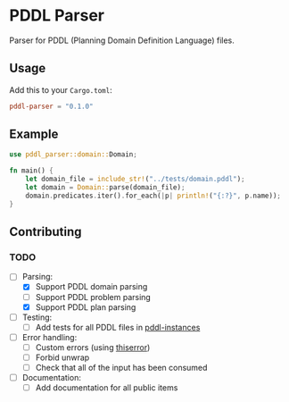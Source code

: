 # PDDL Parser

Parser for PDDL (Planning Domain Definition Language) files.

## Usage

Add this to your `Cargo.toml`:

```toml
pddl-parser = "0.1.0"
```

## Example

```rust
use pddl_parser::domain::Domain;

fn main() {
    let domain_file = include_str!("../tests/domain.pddl");
    let domain = Domain::parse(domain_file);
    domain.predicates.iter().for_each(|p| println!("{:?}", p.name));
}
```

## Contributing

### TODO

- [ ] Parsing:
  - [x] Support PDDL domain parsing
  - [ ] Support PDDL problem parsing
  - [x] Support PDDL plan parsing

- [ ] Testing:
  - [ ] Add tests for all PDDL files in [pddl-instances](https://github.com/potassco/pddl-instances)

- [ ] Error handling:
  - [ ] Custom errors (using [thiserror](https://crates.io/crates/thiserror))
  - [ ] Forbid unwrap
  - [ ] Check that all of the input has been consumed

- [ ] Documentation:
  - [ ] Add documentation for all public items